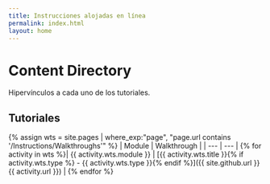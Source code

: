 ```yaml
---
title: Instrucciones alojadas en línea
permalink: index.html
layout: home
---
```


# Content Directory

Hipervínculos a cada uno de los tutoriales. 

## Tutoriales

{% assign wts = site.pages | where_exp:"page", "page.url contains '/Instructions/Walkthroughs'" %}
| Module | Walkthrough |
| --- | --- | 
{% for activity in wts %}| {{ activity.wts.module }} | [{{ activity.wts.title }}{% if activity.wts.type %} - {{ activity.wts.type }}{% endif %}]({{ site.github.url }}{{ activity.url }}) |
{% endfor %}

